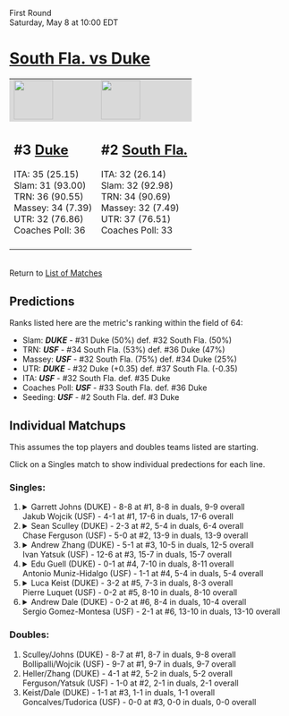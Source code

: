 First Round  
Saturday, May 8 at 10:00 EDT
# [South Fla. vs Duke](https://www.ncaa.com/game/5833371) 

<table>  
<tr style="background-color: #d9d9d9 !important"><td><a href="#"><img src="https://www.ncaa.com/sites/default/files/images/logos/schools/d/duke.70.png" width="70" height="70" /></a></td><td><a href="#"><img src="https://www.ncaa.com/sites/default/files/images/logos/schools/s/south-fla.70.png" width="70" height="70" /></a></td></tr>
<tr><td>  

<h2>#3 <a href="#">Duke</a></h2>  
ITA: 35 (25.15)<br>  
Slam: 31 (93.00)<br>  
TRN: 36 (90.55)<br>  
Massey: 34 (7.39)<br>  
UTR: 32 (76.86)<br>  
Coaches Poll: 36<br>  
<br>  

</td><td>  

<h2>#2 <a href="#">South Fla.</a></h2>  
ITA: 32 (26.14)<br>  
Slam: 32 (92.98)<br>  
TRN: 34 (90.69)<br>  
Massey: 32 (7.49)<br>  
UTR: 37 (76.51)<br>  
Coaches Poll: 33<br>  
<br>  

</td></tr></table>  


<br>Return to [List of Matches](../index.md)  

## Predictions  

Ranks listed here are the metric's ranking within the field of 64:  
- Slam: ***DUKE*** - #31 Duke (50%) def. #32 South Fla. (50%)  
- TRN: ***USF*** - #34 South Fla. (53%) def. #36 Duke (47%)  
- Massey: ***USF*** - #32 South Fla. (75%) def. #34 Duke (25%)  
- UTR: ***DUKE*** - #32 Duke (+0.35) def. #37 South Fla. (-0.35)  
- ITA: ***USF*** - #32 South Fla. def. #35 Duke  
- Coaches Poll: ***USF*** - #33 South Fla. def. #36 Duke  
- Seeding: ***USF*** - #2 South Fla. def. #3 Duke  

## Individual Matchups  

This assumes the top players and doubles teams listed are starting.  

Click on a Singles match to show individual predections for each line.  

### Singles:  

<ol>
<li><details><summary markdown="span">
Garrett Johns (DUKE) - 8-8 at #1, 8-8 in duals, 9-9 overall<br>  
Jakub Wojcik (USF) - 4-1 at #1, 17-6 in duals, 17-6 overall
</summary><h4>Predictions</h4><ul>
<li>Slam: <b><i>VT</i></b> - #30 Virginia Tech (56%) def. #35 Texas Tech (44%)</li>  
</ul></details></li>
<li><details><summary markdown="span">
Sean Sculley (DUKE) - 2-3 at #2, 5-4 in duals, 6-4 overall<br>  
Chase Ferguson (USF) - 5-0 at #2, 13-9 in duals, 13-9 overall
</summary><h4>Predictions</h4><ul>
<li>Slam: <b><i>VT</i></b> - #30 Virginia Tech (56%) def. #35 Texas Tech (44%)</li>  
</ul></details></li>
<li><details><summary markdown="span">
Andrew Zhang (DUKE) - 5-1 at #3, 10-5 in duals, 12-5 overall<br>  
Ivan Yatsuk (USF) - 12-6 at #3, 15-7 in duals, 15-7 overall
</summary><h4>Predictions</h4><ul>
<li>Slam: <b><i>VT</i></b> - #30 Virginia Tech (56%) def. #35 Texas Tech (44%)</li>  
</ul></details></li>
<li><details><summary markdown="span">
Edu Guell (DUKE) - 0-1 at #4, 7-10 in duals, 8-11 overall<br>  
Antonio Muniz-Hidalgo (USF) - 1-1 at #4, 5-4 in duals, 5-4 overall
</summary><h4>Predictions</h4><ul>
<li>Slam: <b><i>VT</i></b> - #30 Virginia Tech (56%) def. #35 Texas Tech (44%)</li>  
</ul></details></li>
<li><details><summary markdown="span">
Luca Keist (DUKE) - 3-2 at #5, 7-3 in duals, 8-3 overall<br>  
Pierre Luquet (USF) - 0-2 at #5, 8-10 in duals, 8-10 overall
</summary><h4>Predictions</h4><ul>
<li>Slam: <b><i>VT</i></b> - #30 Virginia Tech (56%) def. #35 Texas Tech (44%)</li>  
</ul></details></li>
<li><details><summary markdown="span">
Andrew Dale (DUKE) - 0-2 at #6, 8-4 in duals, 10-4 overall<br>  
Sergio Gomez-Montesa (USF) - 2-1 at #6, 13-10 in duals, 13-10 overall
</summary><h4>Predictions</h4><ul>
<li>Slam: <b><i>VT</i></b> - #30 Virginia Tech (56%) def. #35 Texas Tech (44%)</li>  
</ul></details></li>
</ol>

### Doubles:  
1. Sculley/Johns (DUKE) - 8-7 at #1, 8-7 in duals, 9-8 overall  
   Bollipalli/Wojcik (USF) - 9-7 at #1, 9-7 in duals, 9-7 overall
2. Heller/Zhang (DUKE) - 4-1 at #2, 5-2 in duals, 5-2 overall  
   Ferguson/Yatsuk (USF) - 1-0 at #2, 2-1 in duals, 2-1 overall
3. Keist/Dale (DUKE) - 1-1 at #3, 1-1 in duals, 1-1 overall  
   Goncalves/Tudorica (USF) - 0-0 at #3, 0-0 in duals, 0-0 overall